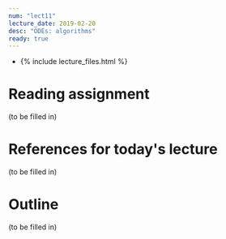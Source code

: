 ```yaml
---
num: "lect11"
lecture_date: 2019-02-20
desc: "ODEs: algorithms"
ready: true
---
```


* {% include lecture_files.html %}

# Reading assignment

(to be filled in)

# References for today's lecture

(to be filled in)

# Outline

(to be filled in)

